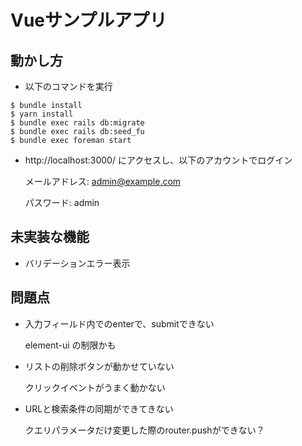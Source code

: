 # Vueサンプルアプリ

## 動かし方

* 以下のコマンドを実行

```
$ bundle install
$ yarn install
$ bundle exec rails db:migrate
$ bundle exec rails db:seed_fu
$ bundle exec foreman start
```

* http://localhost:3000/ にアクセスし、以下のアカウントでログイン

  メールアドレス: admin@example.com

  パスワード: admin

## 未実装な機能

* バリデーションエラー表示

## 問題点

* 入力フィールド内でのenterで、submitできない

  element-ui の制限かも

* リストの削除ボタンが動かせていない

  クリックイベントがうまく動かない

* URLと検索条件の同期ができてきない

  クエリパラメータだけ変更した際のrouter.pushができない？
